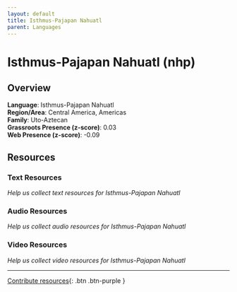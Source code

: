 ```yaml
---
layout: default
title: Isthmus-Pajapan Nahuatl
parent: Languages
---
```


# Isthmus-Pajapan Nahuatl (nhp)

## Overview

**Language**: Isthmus-Pajapan Nahuatl  
**Region/Area**: Central America, Americas  
**Family**: Uto-Aztecan  
**Grassroots Presence (z-score)**: 0.03  
**Web Presence (z-score)**: -0.09  

## Resources

### Text Resources
*Help us collect text resources for Isthmus-Pajapan Nahuatl*

### Audio Resources
*Help us collect audio resources for Isthmus-Pajapan Nahuatl*

### Video Resources
*Help us collect video resources for Isthmus-Pajapan Nahuatl*

---

[Contribute resources](https://forms.office.com/e/1SfLJx3u1r){: .btn .btn-purple }
